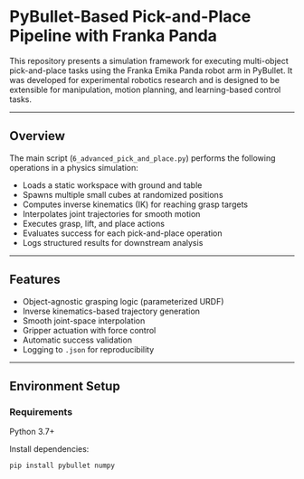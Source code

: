 # PyBullet-Based Pick-and-Place Pipeline with Franka Panda

This repository presents a simulation framework for executing multi-object pick-and-place tasks using the Franka Emika Panda robot arm in PyBullet. It was developed for experimental robotics research and is designed to be extensible for manipulation, motion planning, and learning-based control tasks.

---

## Overview

The main script (`6_advanced_pick_and_place.py`) performs the following operations in a physics simulation:

- Loads a static workspace with ground and table
- Spawns multiple small cubes at randomized positions
- Computes inverse kinematics (IK) for reaching grasp targets
- Interpolates joint trajectories for smooth motion
- Executes grasp, lift, and place actions
- Evaluates success for each pick-and-place operation
- Logs structured results for downstream analysis

---

## Features

-  Object-agnostic grasping logic (parameterized URDF)
-  Inverse kinematics-based trajectory generation
-  Smooth joint-space interpolation
-  Gripper actuation with force control
-  Automatic success validation
-  Logging to `.json` for reproducibility

---

## Environment Setup

### Requirements

Python 3.7+

Install dependencies:

```bash
pip install pybullet numpy
